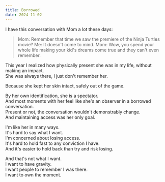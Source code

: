 ```yaml
---
title: Borrowed
date: 2024-11-02
---
```


I have this conversation with Mom a lot these days:

> Mom: Remember that time we saw the premiere of the Ninja Turtles movie?
> Me: It doesn't come to mind.
> Mom: Wow, you spend your whole life making your kid's dreams come true and they can't even remember.

This year I realized how physically present she was in my life, without making an impact.  
She was always there, I just don't remember her.

Because she kept her skin intact, safely out of the game.

By her own identification, she is a spectator.  
And most moments with her feel like she's an observer in a borrowed conversation.  
Present or not, the conversation wouldn't demonstrably change.  
And maintaining access was her only goal.

I'm like her in many ways.  
It's hard to say what I want.  
I'm concerned about losing access.  
It's hard to hold fast to any conviction I have.  
And it's easier to hold back than try and risk losing.

And that's not what I want.  
I want to have gravity.  
I want people to remember I was there.  
I want to own the moment.

